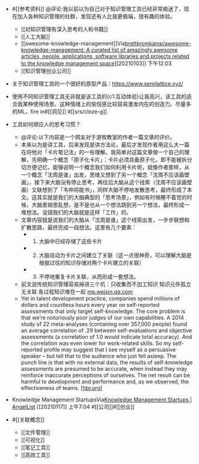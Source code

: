 - #[[参考资料]] @评论:我以前以为自己对于知识管理工具已经非常痴迷了，现在加入各种知识管理的社群，发现还有人比我更极端，很有趣的体验。
    - [[对知识管理有深入思考的人和书籍]]
    - [[人工大脑]]
    - [[awesome-knowledge-management]]Via[brettkromkamp/awesome-knowledge-management: A curated list of amazingly awesome articles, people, applications, software libraries and projects related to the knowledge management space](https://github.com/brettkromkamp/awesome-knowledge-management)[[20210103]] 下午12:03
    - [[知识管理创业公司]]
- 关于知识管理工具的一个很好的原型产品：https://www.semilattice.xyz/
- 使用不同知识管理工具无非就是该工具的{c1:互动体验}让我高兴，该工具的适合我某种使用场景。这种情绪上的愉悦感比较容易激发内在的创造力。尽量多的ML，fire in#[[洞见]] #[[srs/cloze-g]]

- 工具如何顺应人的思考习惯？
    - @评论:以下内容是一个网友对于游牧教室的作者一篇文章的评价。
    - 本来以为是讲工具，后来发现是讲方法论，最后才发现作者用这么大一篇在将他对「卡片笔记法」的一些理解。我简单对这篇文章做一个自己的理解，先明确一个概念「原子化卡片」：卡片必须具备原子化，即不能被拆分切方便记忆，能够说明一个概念我们如何利用卡片呢，就像作者那样，从一个概念「沈周是谁」出发，思维又想到了另一个概念「沈周不应该画壁画」，接下来大脑没有停止思考，再往后大脑从这个线索（沈周不应该画壁画）又联想到了「韦仲将能书」，同样大脑不停地发散思考，最终形成了本文。这其实就是我们的大脑典型的「思考场景」，例如有时候睡不着觉的时候，大脑里胡思乱想，是不是也从一个想法跳到另一个想法，最终形成一堆想法。没错我们的大脑就是这样「工作」的。
    - 文章内容就是说我们的大脑从「沈周是谁」这个线索出发，一步步联想和扩散思路，最终完成一段想法。这里有几个要素：
        - 1. 大脑中已经存储了这些卡片
        - 2. 大脑自动为卡片之间建立了关联（这一点很神奇，可以理解大脑是根据过往的知识存储对两个卡片建立的关联）
        - 3. 不停地重复卡片关联，从而形成一套想法。
    - 前文说传统知识管理容易掉进三个坑：只收集而不加工知识 知识元件孤立无关联 各过程知识堆在一起 [mp.weixin.qq.com](https://mp.weixin.qq.com/s?__biz=MzI0MjY5Nzk1OQ==&mid=2247484853&idx=1&sn=d82696a016f28d3c05cef0d4783a3b48&chksm=e979163dde0e9f2ba4785e92c083d7a1f946c7056bec6251afc0ff0b18729bda5ae1fb4da459)
    - Yet in talent development practice, companies spend millions of dollars and countless hours every year on self-reported assessments that only target self-knowledge. The core problem is that we’re notoriously poor judges of our own capabilities. A 2014 study of 22 meta-analyses (containing over 357,000 people) found an average correlation of .29 between self-evaluations and objective assessments (a correlation of 1.0 would indicate total accuracy). And the correlation was even lower for work-related skills. So my self-reported profile may suggest that I see myself as a persuasive speaker – but tell that to the audience who just fell asleep. The punch line is that with no external data, the results of self-knowledge assessments are presumed to be accurate, when instead they may reinforce inaccurate perceptions of ourselves. The net result can be harmful to development and performance and, as we observed, the effectiveness of teams. [[hbr.org]](https://hbr.org/2015/03/research-were-not-very-self-aware-especially-at-work)
- Knowledge Management StartupsVia[Knowledge Management Startups | AngelList](https://angel.co/knowledge-management) [[20210117]] 上午7:04
#[[公司]]#[[创业]]
- #[[关联概念]]
    - [[文件管理]]
    - [[可视化]]
    - [[笔记工具]]
    - [[高效工具]]

